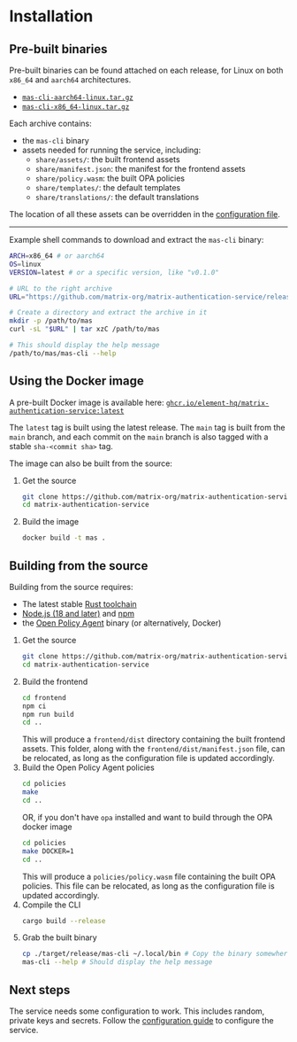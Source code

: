 # Installation

## Pre-built binaries

Pre-built binaries can be found attached on each release, for Linux on both `x86_64` and `aarch64` architectures.

- [`mas-cli-aarch64-linux.tar.gz`](https://github.com/matrix-org/matrix-authentication-service/releases/latest/download/mas-cli-aarch64-linux.tar.gz)
- [`mas-cli-x86_64-linux.tar.gz`](https://github.com/matrix-org/matrix-authentication-service/releases/latest/download/mas-cli-x86_64-linux.tar.gz)

Each archive contains:

- the `mas-cli` binary
- assets needed for running the service, including:
  - `share/assets/`: the built frontend assets
  - `share/manifest.json`: the manifest for the frontend assets
  - `share/policy.wasm`: the built OPA policies
  - `share/templates/`: the default templates
  - `share/translations/`: the default translations

The location of all these assets can be overridden in the [configuration file](./configuration.md).

---

Example shell commands to download and extract the `mas-cli` binary:

```sh
ARCH=x86_64 # or aarch64
OS=linux
VERSION=latest # or a specific version, like "v0.1.0"

# URL to the right archive
URL="https://github.com/matrix-org/matrix-authentication-service/releases/${VERSION}/download/mas-cli-${ARCH}-${OS}.tar.gz"

# Create a directory and extract the archive in it
mkdir -p /path/to/mas
curl -sL "$URL" | tar xzC /path/to/mas

# This should display the help message
/path/to/mas/mas-cli --help
```


## Using the Docker image

A pre-built Docker image is available here: [`ghcr.io/element-hq/matrix-authentication-service:latest`](https://ghcr.io/element-hq/matrix-authentication-service:latest)

The `latest` tag is built using the latest release.
The `main` tag is built from the `main` branch, and each commit on the `main` branch is also tagged with a stable `sha-<commit sha>` tag.

The image can also be built from the source:

1. Get the source
   ```sh
   git clone https://github.com/matrix-org/matrix-authentication-service.git
   cd matrix-authentication-service
   ```
1. Build the image
   ```sh
   docker build -t mas .
   ```

## Building from the source

Building from the source requires:

- The latest stable [Rust toolchain](https://www.rust-lang.org/learn/get-started)
- [Node.js (18 and later)](https://nodejs.org/en/) and [npm](https://www.npmjs.com/get-npm)
- the [Open Policy Agent](https://www.openpolicyagent.org/docs/latest/#running-opa) binary (or alternatively, Docker)

1. Get the source
   ```sh
   git clone https://github.com/matrix-org/matrix-authentication-service.git
   cd matrix-authentication-service
   ```
1. Build the frontend
   ```sh
   cd frontend
   npm ci
   npm run build
   cd ..
   ```
   This will produce a `frontend/dist` directory containing the built frontend assets.
   This folder, along with the `frontend/dist/manifest.json` file, can be relocated, as long as the configuration file is updated accordingly.
1. Build the Open Policy Agent policies
   ```sh
   cd policies
   make
   cd ..
   ```
   OR, if you don't have `opa` installed and want to build through the OPA docker image
   ```sh
   cd policies
   make DOCKER=1
   cd ..
   ```
   This will produce a `policies/policy.wasm` file containing the built OPA policies.
   This file can be relocated, as long as the configuration file is updated accordingly.
1. Compile the CLI
   ```sh
   cargo build --release
   ```
1. Grab the built binary
   ```sh
   cp ./target/release/mas-cli ~/.local/bin # Copy the binary somewhere in $PATH
   mas-cli --help # Should display the help message
   ```

## Next steps

The service needs some configuration to work.
This includes random, private keys and secrets.
Follow the [configuration guide](./general.md) to configure the service.
